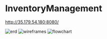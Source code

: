 # InventoryManagement

http://35.179.54.180:8080/

![erd](https://user-images.githubusercontent.com/32704317/235539322-e5a67d9d-3c9e-469a-9cc9-a8dfaf19c7b0.png)
![wireframes](https://user-images.githubusercontent.com/32704317/235539330-f1de5230-e1d0-4af2-8fd6-b65b4cf2bf82.png)
![flowchart](https://user-images.githubusercontent.com/32704317/235539337-e93288ce-ef80-4e05-a44b-27aeca99b7bc.png)
